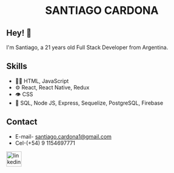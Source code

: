 <h1 align="center">
 SANTIAGO CARDONA
</h1>

## Hey! 👋
I'm Santiago, a 21 years old Full Stack Developer from Argentina.


## Skills
- 👨‍💻 HTML, JavaScript
- ⚙️ React, React Native, Redux
- 👁️ CSS
- 💽 SQL, Node JS, Express, Sequelize, PostgreSQL, Firebase 

## Contact
- E-mail- santiago.cardona1@gmail.com
- Cel-(+54) 9 1154697771

[<img src='https://cdn.jsdelivr.net/npm/simple-icons@3.0.1/icons/linkedin.svg' alt='linkedin' height='40'>](https://www.linkedin.com/in/santiagocardona-dev/)
